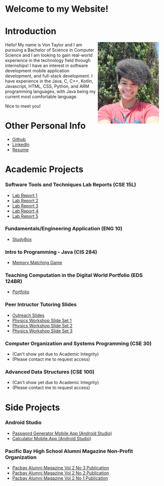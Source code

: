 # Welcome to my Website!
# Introduction
<img src="Other-Resources/me.jpg" width=200 align=right>
Hello! My name is Von Taylor and I am pursuing a Bachelor of Science in Computer Science and I am looking to gain real-world experience in the technology field through internships! I have an interest in software development mobile application development, and full-stack development. I have experience in the Java, C, C++, Kotlin, Javascript, HTML, CSS, Python, and ARM programming languages, with Java being my current most comfortable language.

Nice to meet you!

# Other Personal Info
- [Github](https://github.com/Von-Taylor)
- [LinkedIn](https://www.linkedin.com/in/von-taylor3/)
- [Resume](https://github.com/Von-Taylor/VonTaylor/blob/main/Other-Resources/Von_Taylor_Resume.pdf)

# Academic Projects
### Software Tools and Techniques Lab Reports (CSE 15L)
- [Lab Report 1](https://von-taylor.github.io/cse15l-lab-reports/lab-report-week-1.html)
- [Lab Report 2](https://von-taylor.github.io/cse15l-lab-reports/lab-report-week-3.html)
- [Lab Report 3](https://von-taylor.github.io/cse15l-lab-reports/lab-report-week-5.html)
- [Lab Report 4](https://von-taylor.github.io/cse15l-lab-reports/lab-report-week-7.html)
- [Lab Report 5](https://von-taylor.github.io/cse15l-lab-reports/lab-report-week-9.html)

### Fundamentals/Engineering Application (ENG 10)
- [StudyBox](https://github.com/Von-Taylor/StudyBox)

### Intro to Programming - Java (CIS 284)
- [Memory Matching Game](https://github.com/Von-Taylor/Memory-Matching-Game)

### Teaching Computation in the Digital World Portfolio (EDS 124BR)
- [Portfolio](https://von-taylor.github.io/Portfolio/)

### Peer Intructor Tutoring Slides
- [Outreach Slides](https://docs.google.com/presentation/d/1IusKmt25851N3LJ9k8SiUwIpQWVht0TRYmyf_BpR034/edit?usp=sharing)
- [Physics Workshop Slide Set 1](https://docs.google.com/presentation/d/119aLb5Oa-UguGx-zsz6Wc6-K9FBB5MQ0CAZ86c-gnLw/edit?usp=sharing)
- [Physics Workshop Slide Set 2](https://docs.google.com/presentation/d/1ELYulQB-N2l5JLZol76tm1K6Gn8qdD1br1kA6XNx9iQ/edit?usp=sharing)
- [Physics Workshop Slide Set 3](https://docs.google.com/presentation/d/1tY2KhB3fndSf9glP2MHZom9-_d6KTFfn_ZqMFIoxkM0/edit?usp=sharing)

### Computer Organization and Systems Programming (CSE 30)
- (Can't show yet due to Academic Integrity)
- (Please contact me to request access)

### Advanced Data Structures (CSE 100)
- (Can't show yet due to Academic Integrity)
- (Please contact me to request access)

# Side Projects
### Android Studio
- [Password Generator Mobile App (Android Studio)](https://github.com/Von-Taylor/Password-Generator)
- [Calculator Mobile App (Android Studio)](https://github.com/Von-Taylor/My-Calculator)

### Pacific Bay High School Alumni Magazine Non-Profit Organization
- [Pacbay Alumni Magazine Vol 2 No 3 Publication](https://www.flipsnack.com/pacbayalumni/vol-2-no-3-pacbay-alumni-magazine.html)
- [Pacbay Alumni Magazine Vol 2 No 2 Publication](https://www.flipsnack.com/pacbayalumni/vol-2-no-2-pacbay-alumni-magazine-1.html)
- [Pacbay Alumni Magazine Vol 2 No 1 Publication](https://www.flipsnack.com/pacbayalumni/pacbay-alumni-magazine-vol-2-no-1.html)
